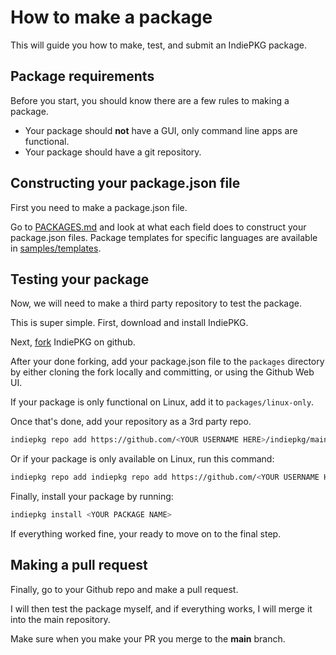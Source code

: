 # How to make a package

This will guide you how to make, test, and submit an IndiePKG package.

## Package requirements

Before you start, you should know there are a few rules to making a package.

- Your package should **not** have a GUI, only command line apps are functional.
- Your package should have a git repository.

## Constructing your package.json file

First you need to make a package.json file.

Go to [PACKAGES.md](PACKAGES.md) and look at what each field does to construct your package.json files. Package templates for specific languages are available in [samples/templates](samples/templates).

## Testing your package

Now, we will need to make a third party repository to test the package.

This is super simple. First, download and install IndiePKG.

Next, [fork](https://github.com/talwat/IndiePKG/fork) IndiePKG on github.

After your done forking, add your package.json file to the `packages` directory by either cloning the fork locally and committing, or using the Github Web UI.

If your package is only functional on Linux, add it to `packages/linux-only`.

Once that's done, add your repository as a 3rd party repo.

```bash
indiepkg repo add https://github.com/<YOUR USERNAME HERE>/indiepkg/main/packages/
```

Or if your package is only available on Linux, run this command:

```bash
indiepkg repo add indiepkg repo add https://github.com/<YOUR USERNAME HERE>/indiepkg/main/packages/linux-only/
```

Finally, install your package by running:

```bash
indiepkg install <YOUR PACKAGE NAME>
```

If everything worked fine, your ready to move on to the final step.

## Making a pull request

Finally, go to your Github repo and make a pull request.

I will then test the package myself, and if everything works, I will merge it into the main repository.

Make sure when you make your PR you merge to the **main** branch.
